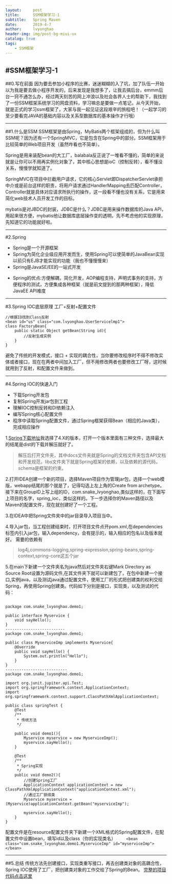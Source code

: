 ```yaml
---
layout:     post
title:      SSM框架学习-1
subtitle:   Spring Maven
date:       2019-4-7
author:     lvyonghao
header-img: img/post-bg-miui-ux
catalog: true
tags:
    - SSM框架
---
```


#SSM框架学习-1
---
##0.写在前面
因为要去参加小程序的比赛，迷迷糊糊的入了坑，加了队伍一开始以为我是要去做小程序开发的，后来发现是我想多了，让我去搞后台，emmm后台一窍不通怎么办，经过两天刻苦的网上冲浪以及社会各界人士的帮助下，我找到了一份SSM框架系统学习的网盘资料，学习嘛总是要做一点笔记，从今天开始，就是正式的学习ssm框架了，大家与我一起见证这段艰辛的旅程吧！（一起学习的至少要看完JAVA的基础内容以及关系型数据库的基本操作才行哦）

---
##1.什么是SSM
SSM框架是由Spring，MyBatis两个框架组成的，但为什么叫SSM呢？因为还有一个SpringMVC，它是包含在Spring中的部分。SSM框架用于比较简单的Web项目开发（虽然咋看也不简单）。

Spring是用来装配bean的大工厂，balabala反正说了一堆看不懂的，简单的来说就是让你可以不用再实例化对象了，其中核心思想是ioC（控制反转），看不懂没关系，慢慢学就知道了。

SpringMVC在项目中拦截用户请求，它的核心Servlet即DispatcherServlet承担中介或是前台这样的职责，将用户请求通过HandlerMapping去匹配Controller，Controller就是具体对应请求所执行的操作，这一段看不懂也没有关系，它是用来简化web技术人员开发工作的目标。

mybatis是对JBDC的封装，JDBC是什么？JDBC是用来操作数据库的Java API，用起来很方便，mybatis他让数据库底层操作变的透明，先不考虑他的实现原理，先知道它的功能就好啦。

---

#2.Spring
- Spring是一个开源框架
- Spring为简化企业级应用开发而生，使用Spring可以使简单的JavaBean实现以前只有EJB才能实现的功能（我也不懂慢慢来）
- Spring是JavaSE/EE的一站式开发
+ Spring的优点:方便解耦，简化开发，AOP编程支持，声明式事务的支持，方便程序的测试，方便集成各种框架（就是前文提到的那两种框架），降低JavaEE API难度

---

#3.Spring IOC底层原理
工厂+反射+配置文件
```
//根据ID找到Class反射
<bean id="us" class="com.lvyonghao.UserServicelmp1">
class FactoryBean{
	public static Object getBean(String id){
		//反射生成实例
	}
}
```
避免了传统的开发模式，接口 + 实现的耦合性，当你要修改程序时不得不修改实体或者接口，现在在两者中间加入工厂，但不用修改两者也要修改工厂呀，这时候就用到了反射，和配置文件来做到。


---

#4.Spring IOC的快速入门
- 下载Spring开发包
- 复制Spring开发jar包到工程
- 理解IOC控制反转和DI依赖注入
- 编写Spring核心配置文件
- 程序中读取Spring配置文件，通过Spring框架获得Bean（相应的Java类），完成相应操作


1.[Spring下载地址](http://www.baidu.com)我选择了4.X的版本，打开一个版本里面有三种文件，选择最大的结尾是dist的下载并解压就好了。
>解压后打开文件夹，其中docs文件夹就是Spring的文档文件夹包含API文档和开发规范，libs文件夹下就是Spring框架的依赖，以及依赖的源代码，schema是框架的约束。

2.打开IDEA创建一个新的项目，选择Maven项目作为管理jar包，选择一个web模版，webapp结尾的那个就是了，记得勾选上左上角的Create from archetype。接下来在GroupID上写上组的ID，com.snake_lvyonghao,类似这样的，在下面写上项目的名字，spring_ioc，类似这样的。下一步选择你的Maven路径以及Maven的配置文件，现在就创建好了一个工程。

3.在IDEA中把Spring文件夹中的jar目录导入项目当中。

4.导入jar包，当工程创建结束时，打开项目文件点开pom.xml,在dependencies标签内引入jar包，输入dependency，会有提示的，输入相应的包名以及版本就好。
需要的依赖有

>log4j,commons-logging,spring-expression,spring-beans,spring-context,spring-core这五个jar

5.在main下新建一个文件夹名为java然后对文件夹右键Mark Directory as Source Root设置为源码文件,在其文件夹下就可以新建包了，在包中新建一个接口,实例java，以及测试java通过配置文件，使用工厂的形式把创建类的权利交给Spring，再使用Spring创建类。代码如下分别是接口，实现类，以及测试的代码：

```

package com.snake_lvyonghao.demo1;

public interface Myservice {
    void sayHello();
}
--------------------------
package com.snake_lvyonghao.demo1;

public class MyserviceImp implements Myservice{
    @Override
    public void sayHello() {
        System.out.println("Hello");
    }
}
---------------------------
package com.snake_lvyonghao.demo1;

import org.junit.jupiter.api.Test;
import org.springframework.context.ApplicationContext;
import org.springframework.context.support.ClassPathXmlApplicationContext;

public class springTest {
    @Test
    /**
     * 传统方法
     */

    public void demo1(){
        Myservice myservice = new MyserviceImp();
        myservice.sayHello();
    }

    @Test
    /**
     * Spring实现
     */
    public void demo2(){
        //创建Spring工厂
        ApplicationContext applicationContext = new ClassPathXmlApplicationContext("applicationContext.xml");
        //通过工厂获得类
        Myservice myservice = (Myservice)applicationContext.getBean("myserviceImp");

        myservice.sayHello();
    }
}
```
配置文件是在resource配置文件夹下新建一个XML格式的Spring配置文件，在配置文件中设置bean，填写id以及class（你的实现类名）
`    <bean class="com.snake_lvyonghao.demo1.MyserviceImp" id="myserviceImp"></bean>`

---
##5.总结
传统方法先创建接口，实现类重写接口，再去创建类对象的高耦合性，Spring IOC使用了工厂，把创建类对象的工作交给了Spring的Bean。
[完整的项目代码点击这里](https://github.com/snake-lvyonghao/SSM_study)
